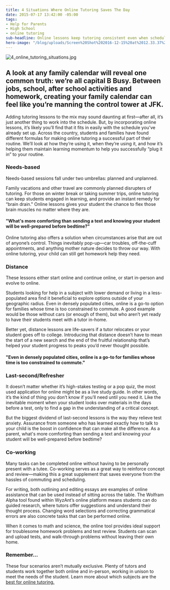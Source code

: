 ```yaml
---
title: 4 Situations Where Online Tutoring Saves The Day
date: 2015-07-17 13:42:00 -05:00
tags:
- Help for Parents
- High School
- online tutoring
sub-headline: Online lessons keep tutoring consistent even when schedules aren’t.
hero-image: "/blog/uploads/Screen%20Shot%202016-12-15%20at%2012.33.37%20PM%20(1).png"
---
```


![4_online_tutoring_situations.jpg](/blog/uploads/4_online_tutoring_situations.jpg)

## A look at any family calendar will reveal one common truth: we’re all capital B Busy. Between jobs, school, after school activities and homework, creating your family calendar can feel like you’re manning the control tower at JFK.

Adding tutoring lessons to the mix may sound daunting at first—after all, it’s just another thing to work into the schedule. But, by incorporating online lessons, it’s likely you’ll find that it fits in easily with the schedule you’ve already set up. Across the country, students and families have found different formulas for making online tutoring a successful part of their routine. We’ll look at how they’re using it, when they’re using it, and how it’s helping them maintain learning momentum to help you successfully “plug it in” to your routine.

### Needs-based

Needs-based sessions fall under two umbrellas: planned and unplanned.

Family vacations and other travel are commonly planned disrupters of tutoring. For those on winter break or taking summer trips, online tutoring can keep students engaged in learning, and provide an instant remedy for “brain drain." Online lessons gives your student the chance to flex those brain muscles no matter where they are.

#### "What's more comforting than sending a text and knowing your student will be well-prepared before bedtime?"

Online tutoring also offers a solution when circumstances arise that are out of anyone’s control. Things inevitably pop-up—car troubles, off-the-cuff appointments, and anything mother nature decides to throw our way. With online tutoring, your child can still get homework help they need.

### Distance

These lessons either start online and continue online, or start in-person and evolve to online.

Students looking for help in a subject with lower demand or living in a less-populated area find it beneficial to explore options outside of your geographic radius. Even in densely populated cities, online is a go-to option for families whose time is too constrained to commute. A good example would be those without cars (or enough of them), but who aren’t yet ready to have their students meet with a tutor in-home.

Better yet, distance lessons are life-savers if a tutor relocates or your student goes off to college. Introducing that distance doesn’t have to mean the start of a new search and the end of the fruitful relationship that’s helped your student progress to peaks you’d never thought possible.

#### "Even in densely populated cities, online is a go-to for families whose time is too constrained to commute."

### Last-second/Refresher

It doesn’t matter whether it’s high-stakes testing or a pop quiz, the most used application for online might be as a live study guide. In other words, it’s the kind of thing you don’t know if you’ll need until you need it. Like the inevitable moment when your student looks over materials in the days before a test, only to find a gap in the understanding of a critical concept.

But the biggest dividend of last-second lessons is the way they relieve test anxiety. Assurance from someone who has learned exactly how to talk to your child is the boost in confidence that can make all the difference. As a parent, what's more comforting than sending a text and knowing your student will be well-prepared before bedtime?

### Co-working

Many tasks can be completed online without having to be personally present with a tutee. Co-working serves as a great way to reinforce concept and review—making this a great supplement that saves everyone from the hassles of commuting and scheduling.

For writing, both outlining and editing essays are examples of online assistance that can be used instead of sitting across the table. The Wolfram Alpha tool found within WyzAnt’s online platform means students can do guided research, where tutors offer suggestions and understand their thought process. Changing word selections and correcting grammatical errors are also concrete tasks that can be performed online.

When it comes to math and science, the online tool provides ideal support for troublesome homework problems and test review. Students can scan and upload tests, and walk-through problems without leaving their own home.

### Remember...

These four scenarios aren’t mutually exclusive. Plenty of tutors and students work together both online and in-person, working in unison to meet the needs of the student. Learn more about which subjects are the [best for online tutoring.](https://www.wyzant.com/news/stories/218/6_subjects_that_are_perfect_for_online_tutoring)
